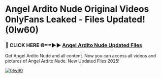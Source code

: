 # Angel Ardito Nude Original Videos 0nlyFans Leaked - Files Updated! (0lw60)

<h3>🔴 CLICK HERE 🌐==►► <a href="https://tinyurl.com/4mcuefdz" rel="nofollow">Angel Ardito Nude Updated Files</a></h3>

Get Angel Ardito Nude and all content. Now you can access all videos and pictures of Angel Ardito Nude. New Updated Files 2025!

[![0lw60](https://i.imgur.com/StAQSOY.gif)](https://tinyurl.com/4mcuefdz)
